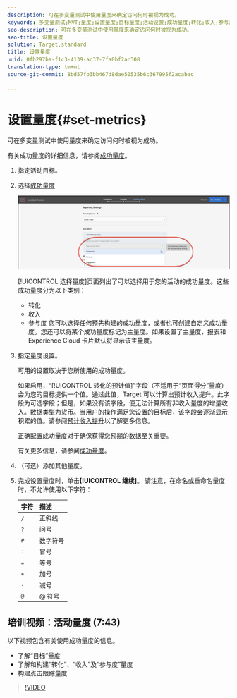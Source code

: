 ```yaml
---
description: 可在多变量测试中使用量度来确定访问何时被视为成功。
keywords: 多变量测试;MVT;量度;设置量度;目标量度;活动设置;成功量度;转化;收入;参与度
seo-description: 可在多变量测试中使用量度来确定访问何时被视为成功。
seo-title: 设置量度
solution: Target,standard
title: 设置量度
uuid: 0fb297ba-f1c3-4139-ac37-7fa0bf2ac308
translation-type: tm+mt
source-git-commit: 8bd57fb3bb467d8dae50535b6c367995f2acabac

---
```



# 设置量度{#set-metrics}

可在多变量测试中使用量度来确定访问何时被视为成功。

有关成功量度的详细信息，请参阅[成功量度](../../../c-activities/r-success-metrics/success-metrics.md#reference_D011575C85DA48E989A244593D9B9924)。

1. 指定活动目标。
1. 选择[成功量度](../../../c-activities/r-success-metrics/success-metrics.md#reference_D011575C85DA48E989A244593D9B9924)

   ![设置量度列表](/help/c-activities/c-multivariate-testing/t-create-multivariate-test/assets/mvt_metrics-list.png)

   [!UICONTROL 选择量度]页面列出了可以选择用于您的活动的成功量度。这些成功量度分为以下类别：

   * 转化
   * 收入
   * 参与度
   您可以选择任何预先构建的成功量度，或者也可创建自定义成功量度。您还可以将某个成功量度标记为主量度。如果设置了主量度，报表和 Experience Cloud 卡片默认将显示该主量度。
1. 指定量度设置。

   可用的设置取决于您所使用的成功量度。

   如果启用，“[!UICONTROL 转化的预计值]”字段（不适用于“页面得分”量度）会为您的目标提供一个值。通过此值，Target 可以计算出预计收入提升。此字段为可选字段；但是，如果没有该字段，便无法计算所有非收入量度的增量收入。数据类型为货币。当用户的操作满足您设置的目标后，该字段会逐渐显示积累的值。请参阅[预计收入提升](../../../administrating-target/r-target-account-preferences/estimating-lift-in-revenue.md#concept_32F875D8F91349CE86AF391F65BEAEEE)以了解更多信息。

   正确配置成功量度对于确保获得您预期的数据至关重要。

   有关更多信息，请参阅[成功量度](../../../c-activities/r-success-metrics/success-metrics.md#reference_D011575C85DA48E989A244593D9B9924)。
1. （可选）添加其他量度。
1. 完成设置量度时，单击&#x200B;**[!UICONTROL 继续]**。
请注意，在命名或重命名量度时，不允许使用以下字符：

   | 字符 | 描述 |
   |--- |--- |
   | `/` | 正斜线 |
   | `?` | 问号 |
   | `#` | 数字符号 |
   | `:` | 冒号 |
   | `=` | 等号 |
   | `+` | 加号 |
   | `-` | 减号 |
   | `@` | @ 符号 |

## 培训视频：活动量度 (7:43)

以下视频包含有关使用成功量度的信息。

* 了解“目标”量度
* 了解和构建“转化”、“收入”及“参与度”量度
* 构建点击跟踪量度

>[!VIDEO](https://video.tv.adobe.com/v/17380?captions=chi_hans)
